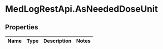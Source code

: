 # MedLogRestApi.AsNeededDoseUnit

## Properties

Name | Type | Description | Notes
------------ | ------------- | ------------- | -------------


